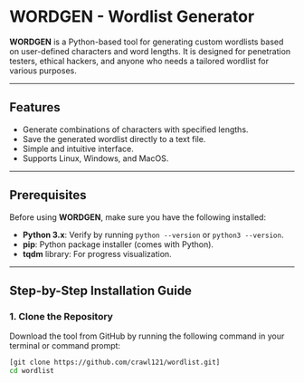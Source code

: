 # WORDGEN - Wordlist Generator

**WORDGEN** is a Python-based tool for generating custom wordlists based on user-defined characters and word lengths. It is designed for penetration testers, ethical hackers, and anyone who needs a tailored wordlist for various purposes.

---

## Features

- Generate combinations of characters with specified lengths.
- Save the generated wordlist directly to a text file.
- Simple and intuitive interface.
- Supports Linux, Windows, and MacOS.

---

## Prerequisites

Before using **WORDGEN**, make sure you have the following installed:

- **Python 3.x**: Verify by running `python --version` or `python3 --version`.
- **pip**: Python package installer (comes with Python).
- **tqdm** library: For progress visualization.

---

## Step-by-Step Installation Guide

### 1. Clone the Repository

Download the tool from GitHub by running the following command in your terminal or command prompt:

```bash
[git clone https://github.com/crawl121/wordlist.git]
cd wordlist

